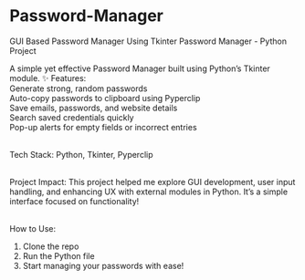 # Password-Manager
GUI Based Password Manager Using Tkinter
Password Manager - Python Project

A simple yet effective Password Manager built using Python’s Tkinter module.
✨ Features:
<br> Generate strong, random passwords
<br> Auto-copy passwords to clipboard using Pyperclip
<br> Save emails, passwords, and website details
<br> Search saved credentials quickly
<br> Pop-up alerts for empty fields or incorrect entries

<br>Tech Stack: Python, Tkinter, Pyperclip

<br> Project Impact:
This project helped me explore GUI development, user input handling, and enhancing UX with external modules in Python. It’s a simple interface focused on functionality!

<br>How to Use:
1. Clone the repo
2. Run the Python file
3. Start managing your passwords with ease!
